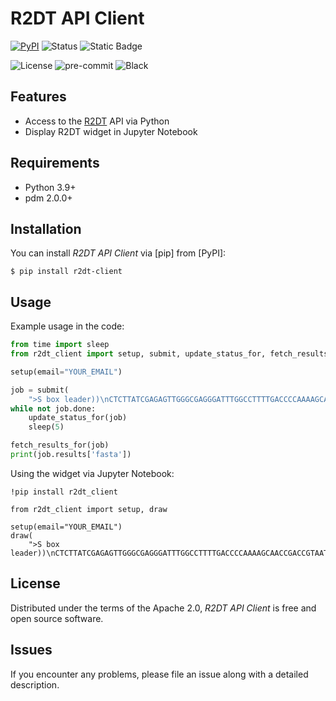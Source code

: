 # R2DT API Client

[![PyPI](https://img.shields.io/pypi/v/r2dt-client.svg)][pypi_]
![Status](https://img.shields.io/pypi/status/r2dt-client.svg)
![Static Badge](https://img.shields.io/badge/Python_version-3.9%2B-blue)

![License](https://img.shields.io/pypi/l/r2dt-client)
![pre-commit](https://img.shields.io/badge/pre--commit-enabled-brightgreen?logo=pre-commit&logoColor=white)
![Black](https://img.shields.io/badge/code%20style-black-000000.svg)

[pypi_]: https://pypi.org/project/r2dt-client/
[CI]: https://github.com/anayden/r2dt-client/actions

## Features

- Access to the [R2DT](https://r2dt.bio) API via Python
- Display R2DT widget in Jupyter Notebook

## Requirements

- Python 3.9+
- pdm 2.0.0+

## Installation

You can install _R2DT API Client_ via [pip] from [PyPI]:

```console
$ pip install r2dt-client
```

## Usage

Example usage in the code:

```python
from time import sleep
from r2dt_client import setup, submit, update_status_for, fetch_results_for

setup(email="YOUR_EMAIL")

job = submit(
    ">S box leader))\nCTCTTATCGAGAGTTGGGCGAGGGATTTGGCCTTTTGACCCCAAAAGCAACCGACCGTAATTCCATTGTGAAATGGGGCGCATTTTTTTCGCGCCGAGACGCTGGTCTCTTAAGGCACGGTGCTAATTCCATTCAGATCTGATCTGAGAGATAAGAG")
while not job.done:
    update_status_for(job)
    sleep(5)

fetch_results_for(job)
print(job.results['fasta'])
```

Using the widget via Jupyter Notebook:

```jupyter
!pip install r2dt_client

from r2dt_client import setup, draw

setup(email="YOUR_EMAIL")
draw(
    ">S box leader))\nCTCTTATCGAGAGTTGGGCGAGGGATTTGGCCTTTTGACCCCAAAAGCAACCGACCGTAATTCCATTGTGAAATGGGGCGCATTTTTTTCGCGCCGAGACGCTGGTCTCTTAAGGCACGGTGCTAATTCCATTCAGATCTGATCTGAGAGATAAGAG")
```

## License

Distributed under the terms of the Apache 2.0,
_R2DT API Client_ is free and open source software.

## Issues

If you encounter any problems,
please file an issue along with a detailed description.